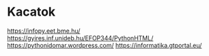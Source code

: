 # Kacatok
https://infopy.eet.bme.hu/
https://gyires.inf.unideb.hu/EFOP344/PythonHTML/
https://pythonidomar.wordpress.com/
https://informatika.gtportal.eu/
